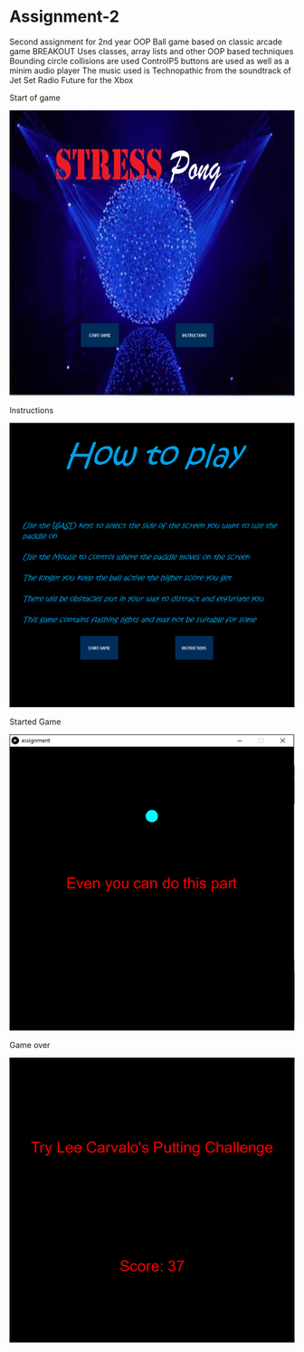 # Assignment-2
Second assignment for 2nd year OOP
Ball game based on classic arcade game BREAKOUT
Uses classes, array lists and other OOP based techniques
Bounding circle collisions are used
ControlP5 buttons are used as well as a minim audio player
The music used is Technopathic from the soundtrack of Jet Set Radio Future for 
the Xbox

Start of game

![alt tag](https://github.com/JayH117/Assignment-2/blob/master/pics/start.PNG)

Instructions

![alt tag](https://github.com/JayH117/Assignment-2/blob/master/pics/inst.PNG)

Started Game

![alt tag](https://github.com/JayH117/Assignment-2/blob/master/pics/game.PNG)

Game over

![alt tag](https://github.com/JayH117/Assignment-2/blob/master/pics/over.PNG)

